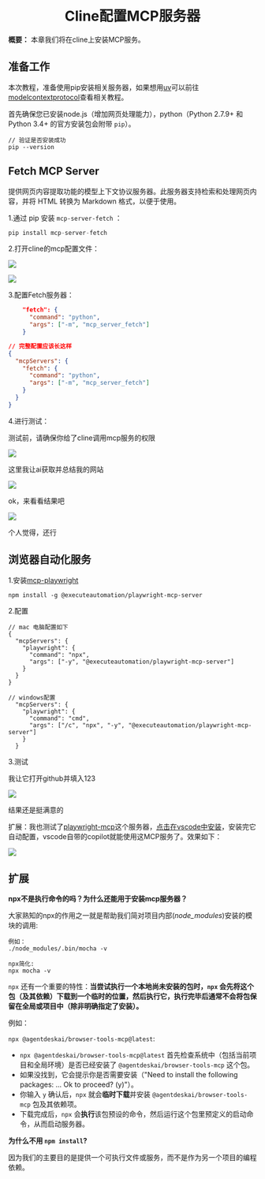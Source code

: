 <style>
/* Reuse styles or add specific styles */
.ethical-dilemma {
  border-left: 4px solid #f0ad4e; /* Orange border */
  padding: 1rem;
  margin: 1.5rem 0;
  background-color: #fdf7e9;
}
.safety-challenge {
  border-left: 4px solid #d9534f; /* Red border */
  padding: 1rem;
  margin: 1.5rem 0;
  background-color: #fdeeec;
}
.responsible-ai-principle {
  border-left: 4px solid #5cb85c; /* Green border */
  padding: 1rem;
  margin: 1.5rem 0;
  background-color: #eef7ee;
}
</style>
<h1 align="center" id="Cline配置MCP服务器">Cline配置MCP服务器</h1>

**概要：** 本章我们将在cline上安装MCP服务。



## 准备工作

本次教程，准备使用pip安装相关服务器，如果想用[uv](https://docs.astral.sh/uv/)可以前往[modelcontextprotocol](https://github.com/modelcontextprotocol/servers/tree/main/src/fetch)查看相关教程。

首先确保您已安装node.js（增加网页处理能力），python（Python 2.7.9+ 和 Python 3.4+ 的官方安装包会附带 `pip`）。

```
// 验证是否安装成功
pip --version
```



## Fetch MCP Server

提供网页内容提取功能的模型上下文协议服务器。此服务器支持检索和处理网页内容，并将 HTML 转换为 Markdown 格式，以便于使用。



1.通过 pip 安装 `mcp-server-fetch` ：

```python
pip install mcp-server-fetch
```



2.打开cline的mcp配置文件：

![](https://cdn.jsdelivr.net/gh/pengpen1/blog-images/line-1.png)

![](https://cdn.jsdelivr.net/gh/pengpen1/blog-images/cline-2.png)



3.配置Fetch服务器：

```json
    "fetch": {
      "command": "python",
      "args": ["-m", "mcp_server_fetch"]
    }

// 完整配置应该长这样
{
  "mcpServers": {
    "fetch": {
      "command": "python",
      "args": ["-m", "mcp_server_fetch"]
    }
  }
}
```



4.进行测试：

测试前，请确保你给了cline调用mcp服务的权限

![](https://cdn.jsdelivr.net/gh/pengpen1/blog-images/line-5.png)

这里我让ai获取并总结我的网站

![](https://cdn.jsdelivr.net/gh/pengpen1/blog-images/cline-3.png)

ok，来看看结果吧

![](https://cdn.jsdelivr.net/gh/pengpen1/blog-images/cline-4.png)

个人觉得，还行



## 浏览器自动化服务

1.安装[mcp-playwright](https://github.com/executeautomation/mcp-playwright)

```shell
npm install -g @executeautomation/playwright-mcp-server
```

2.配置

```shell
// mac 电脑配置如下
{
  "mcpServers": {
    "playwright": {
      "command": "npx",
      "args": ["-y", "@executeautomation/playwright-mcp-server"]
    }
  }
}

// windows配置
  "mcpServers": {
    "playwright": {
      "command": "cmd",
      "args": ["/c", "npx", "-y", "@executeautomation/playwright-mcp-server"]
    }
  }
```

3.测试

我让它打开github并填入123

![](https://cdn.jsdelivr.net/gh/pengpen1/blog-images/20250418171101410.png)

结果还是挺满意的



扩展：我也测试了[playwright-mcp](https://github.com/microsoft/playwright-mcp)这个服务器，[点击在vscode中安装](https://insiders.vscode.dev/redirect?url=vscode%3Amcp%2Finstall%3F%257B%2522name%2522%253A%2522playwright%2522%252C%2522command%2522%253A%2522npx%2522%252C%2522args%2522%253A%255B%2522-y%2522%252C%2522%2540playwright%252Fmcp%2540latest%2522%255D%257D)，安装完它自动配置，vscode自带的copilot就能使用这MCP服务了。效果如下：

![](https://cdn.jsdelivr.net/gh/pengpen1/blog-images/coploit.png)



## 扩展

**npx不是执行命令的吗？为什么还能用于安装mcp服务器？**

大家熟知的npx的作用之一就是帮助我们简对项目内部(*node_modules*)安装的模块的调用:

```
例如：
./node_modules/.bin/mocha -v

npx简化:
npx mocha -v
```

`npx` 还有一个重要的特性：**当尝试执行一个本地尚未安装的包时，`npx` 会先将这个包（及其依赖）下载到一个临时的位置，然后执行它，执行完毕后通常不会将包保留在全局或项目中（除非明确指定了安装）。**

例如：

`npx @agentdeskai/browser-tools-mcp@latest`:

- `npx @agentdeskai/browser-tools-mcp@latest` 首先检查系统中（包括当前项目和全局环境）是否已经安装了 `@agentdeskai/browser-tools-mcp` 这个包。
- 如果没找到，它会提示你是否需要安装（"Need to install the following packages: ... Ok to proceed? (y)"）。
- 你输入 `y` 确认后，`npx` 就会**临时下载**并安装 `@agentdeskai/browser-tools-mcp` 包及其依赖项。
- 下载完成后，`npx` 会**执行**该包预设的命令，然后运行这个包里预定义的启动命令，从而启动服务器。



**为什么不用 `npm install`?**

因为我们的主要目的是提供一个可执行文件或服务，而不是作为另一个项目的编程依赖。
